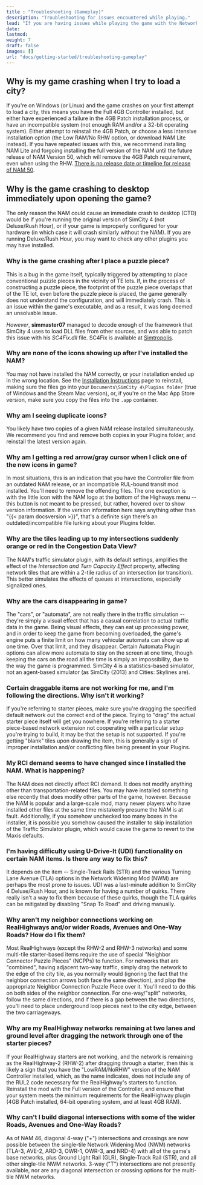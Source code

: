 ```yaml
---
title : "Troubleshooting (Gameplay)"
description: "Troubleshooting for issues encountered while playing."
lead: "If you are having issues while playing the game with the Network Addon Mod, the information contained here may help."
date: 
lastmod: 
weight: 7
draft: false
images: []
url: "docs/getting-started/troubleshooting-gameplay"
---
```

<!-- markdownlint-disable MD029 -->
## Why is my game crashing when I try to load a city?

If you're on Windows (or Linux) and the game crashes on your first attempt to load a city, this means you have the Full 4GB Controller installed, but either have experienced a failure in the 4GB Patch installation process, or have an incompatible system (not enough RAM and/or a 32-bit operating system). Either attempt to reinstall the 4GB Patch, or choose a less intensive installation option (the Low RAM/No RHW option, or download NAM Lite instead). If you have repeated issues with this, we recommend installing NAM Lite and forgoing installing the full version of the NAM until the future release of NAM Version 50, which will remove the 4GB Patch requirement, even when using the RHW. [There is no release date or timeline for release of NAM 50](/docs/getting-started/frequently-asked-questions/#release-date).

## Why is the game crashing to desktop immediately upon opening the game?

The only reason the NAM could cause an immediate crash to desktop (CTD) would be if you're running the original version of SimCity 4 (not Deluxe/Rush Hour), or if your game is improperly configured for your hardware (in which case it will crash similarly without the NAM). If you are running Deluxe/Rush Hour, you may want to check any other plugins you may have installed.

### Why is the game crashing after I place a puzzle piece?

This is a bug in the game itself, typically triggered by attempting to place conventional puzzle pieces in the vicinity of TE lots. If, in the process of constructing a puzzle piece, the footprint of the puzzle piece overlaps that of the TE lot, even before the puzzle piece is placed, the game generally does not understand the configuration, and will immediately crash. This is an issue within the game's executable, and as a result, it was long deemed an unsolvable issue.

_However_, **simmaster07** managed to decode enough of the framework that SimCity 4 uses to load DLL files from other sources, and was able to patch this issue with his _SC4Fix.dll_ file. SC4Fix is available at [Simtropolis](http://community.simtropolis.com/files/file/30883-sc4fix-third-party-patches-for-sc4/).

### Why are none of the icons showing up after I've installed the NAM?

You may not have installed the NAM correctly, or your installation ended up in the wrong location. See the [Installation Instructions](/docs/getting-started/installation#install) page to reinstall, making sure the files go into your `Documents\SimCity 4\Plugins folder` (true of Windows and the Steam Mac version), or, if you're on the Mac App Store version, make sure you copy the files into the `.app` container.

### Why am I seeing duplicate icons?

You likely have two copies of a given NAM release installed simultaneously. We recommend you find and remove both copies in your Plugins folder, and reinstall the latest version again.

### Why am I getting a red arrow/gray cursor when I click one of the new icons in game?

In most situations, this is an indication that you have the Controller file from an outdated NAM release, or an incompatible RUL-bound transit mod installed. You'll need to remove the offending files. The one exception is with the little icon with the NAM logo at the bottom of the Highways menu -- this button is not meant to be pressed, but rather, hovered over to show version information. If the version information here says anything other than "{{< param docsversion >}}", that's a definite sign there's an outdated/incompatible file lurking about your Plugins folder.

### Why are the tiles leading up to my intersections suddenly orange or red in the Congestion Data View?

The NAM's traffic simulator plugin, with its default settings, amplifies the effect of the _Intersection and Turn Capacity Effect_ property, affecting network tiles that are within a 2-tile radius of an intersection (or transition). This better simulates the effects of queues at intersections, especially signalized ones.

### Why are the cars disappearing in game?

The "cars", or "automata", are not really there in the traffic simulation -- they're simply a visual effect that has a casual correlation to actual traffic data in the game. Being visual effects, they can eat up processing power, and in order to keep the game from becoming overloaded, the game's engine puts a finite limit on how many vehicular automata can show up at one time. Over that limit, and they disappear. Certain Automata Plugin options can allow more automata to stay on the screen at one time, though keeping the cars on the road all the time is simply an impossibility, due to the way the game is programmed. SimCity 4 is a statistics-based simulator, not an agent-based simulator (as SimCity (2013) and Cities: Skylines are).

### Certain draggable items are not working for me, and I'm following the directions. Why isn't it working?

If you're referring to starter pieces, make sure you're dragging the specified default network out the correct end of the piece. Trying to "drag" the actual starter piece itself will get you nowhere. If you're referring to a starter piece-based network extension not cooperating with a particular setup you're trying to build, it may be that the setup is not supported. If you're getting "blank" tiles upon drawing the item, this is generally a sign of improper installation and/or conflicting files being present in your Plugins.

### My RCI demand seems to have changed since I installed the NAM. What is happening?

The NAM does not directly affect RCI demand. It does not modify anything other than transportation-related files. You may have installed something else recently that does modify other parts of the game, however. Because the NAM is popular and a large-scale mod, many newer players who have installed other files at the same time mistakenly presume the NAM is at fault. Additionally, if you somehow unchecked too many boxes in the installer, it is possible you somehow caused the installer to skip installation of the Traffic Simulator plugin, which would cause the game to revert to the Maxis defaults.

### I'm having difficulty using U-Drive-It (UDI) functionality on certain NAM items. Is there any way to fix this?

It depends on the item -- Single-Track Rails (STR) and the various Turning Lane Avenue (TLA) options in the Network Widening Mod (NWM) are perhaps the most prone to issues. UDI was a last-minute addition to SimCity 4 Deluxe/Rush Hour, and is known for having a number of quirks. There really isn't a way to fix them because of these quirks, though the TLA quirks can be mitigated by disabling "Snap To Road" and driving manually.

### Why aren't my neighbor connections working on RealHighways and/or wider Roads, Avenues and One-Way Roads? How do I fix them?

Most RealHighways (except the RHW-2 and RHW-3 networks) and some multi-tile starter-based items require the use of special "Neighbor Connector Puzzle Pieces" (NCPPs) to function. For networks that are "combined", having adjacent two-way traffic, simply drag the network to the edge of the city tile, as you normally would (ignoring the fact that the neighbor connection arrows both face the same direction), and plop the appropriate Neighbor Connection Puzzle Piece over it. You'll need to do this on both sides of the neighbor connection. For one-way/"split" networks, follow the same directions, and if there is a gap between the two directions, you'll need to place underground loop pieces next to the city edge, between the two carriageways.

### Why are my RealHighway networks remaining at two lanes and ground level after dragging the network through one of the starter pieces?

If your RealHighway starters are not working, and the network is remaining as the RealHighway-2 (RHW-2) after dragging through a starter, then this is likely a sign that you have the "LowRAM/NoRHW" version of the NAM Controller installed, which, as the name indicates, does not include any of the RUL2 code necessary for the RealHighway's starters to function. Reinstall the mod with the Full version of the Controller, and ensure that your system meets the minimum requirements for the RealHighway plugin (4GB Patch installed, 64-bit operating system, and at least 4GB RAM).

### Why can't I build diagonal intersections with some of the wider Roads, Avenues and One-Way Roads?

As of NAM 46, diagonal 4-way ("+") intersections and crossings are now possible between the single-tile Network Widening Mod (NWM) networks (TLA-3, AVE-2, ARD-3, OWR-1, OWR-3, and NRD-4) with all of the game's base networks, plus Ground Light Rail (GLR), Single-Track Rail (STR), and all other single-tile NWM networks.  3-way ("T") intersections are not presently available, nor are any diagonal intersection or crossing options for the multi-tile NWM networks.

